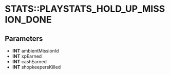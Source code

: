 # STATS::PLAYSTATS_HOLD_UP_MISSION_DONE

## Parameters
* **INT** ambientMissionId
* **INT** xpEarned
* **INT** cashEarned
* **INT** shopkeepersKilled